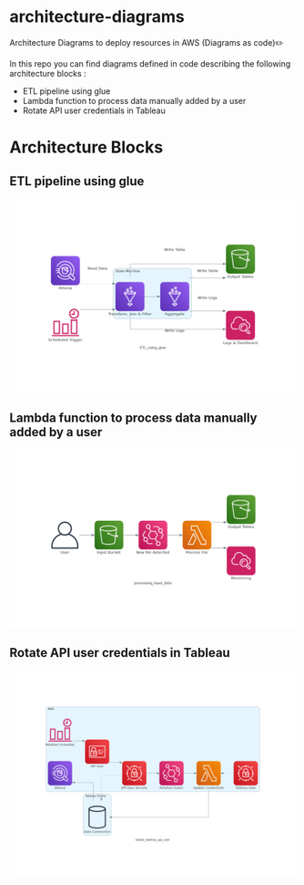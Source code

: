# architecture-diagrams
Architecture Diagrams to deploy resources in AWS (Diagrams as code)✏️

In this repo you can find diagrams defined in code describing the following architecture blocks :
- ETL pipeline using glue
- Lambda function to process data manually added by a user
- Rotate API user credentials in Tableau


# Architecture Blocks
## ETL pipeline using glue
![alt text](https://github.com/alexane-rose/architecture-diagrams/blob/main/output/ETL_using_glue.png?raw=true)

## Lambda function to process data manually added by a user
![alt text](https://github.com/alexane-rose/architecture-diagrams/blob/main/output/processing_input_data.png?raw=true)

## Rotate API user credentials in Tableau
![alt text](https://github.com/alexane-rose/architecture-diagrams/blob/main/output/rotate_tableau_api_user.png?raw=true)
